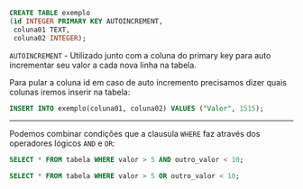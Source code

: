```sql
CREATE TABLE exemplo
(id INTEGER PRIMARY KEY AUTOINCREMENT,
 coluna01 TEXT,
 coluna02 INTEGER);
```

`AUTOINCREMENT` - Utilizado junto com a coluna do primary key para auto incrementar seu valor a cada nova linha na tabela.

Para pular a coluna id em caso de auto incremento precisamos dizer quais colunas iremos inserir na tabela:
```sql
INSERT INTO exemplo(coluna01, coluna02) VALUES ("Valor", 1515);
```

---

Podemos combinar condições que a clausula `WHERE` faz através dos operadores lógicos `AND` e `OR`:
```sql
SELECT * FROM tabela WHERE valor > 5 AND outro_valor < 10;

SELECT * FROM tabela WHERE valor > 5 OR outro_valor < 10;
```

